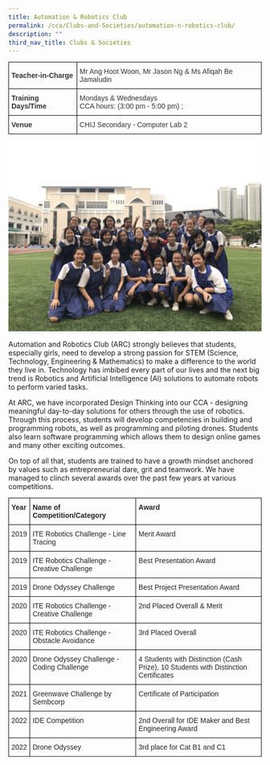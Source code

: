 ```yaml
---
title: Automation & Robotics Club
permalink: /cca/Clubs-and-Societies/automation-n-robotics-club/
description: ""
third_nav_title: Clubs & Societies
---
```

<style type="text/css">
.tg  {border-collapse:collapse;border-spacing:0;}
.tg td{border-color:black;border-style:solid;border-width:1px;font-family:Arial, sans-serif;font-size:14px;
  overflow:hidden;padding:10px 5px;word-break:normal;}
.tg th{border-color:black;border-style:solid;border-width:1px;font-family:Arial, sans-serif;font-size:14px;
  font-weight:normal;overflow:hidden;padding:10px 5px;word-break:normal;}
.tg .tg-ujx6{color:#333;text-align:left;vertical-align:top}
.tg .tg-pvk6{color:#333;text-align:left;vertical-align:middle}
.tg .tg-h0uh{color:#333;font-weight:bold;text-align:left;vertical-align:middle}
.tg .tg-osjb{color:#333;font-weight:bold;text-align:left;vertical-align:top}
</style>
<table class="tg">
<thead>
  <tr>
    <th class="tg-h0uh"><span style="color:inherit;background-color:transparent">Teacher-in-Charge</span></th>
    <th class="tg-ujx6"><span style="font-weight:normal">Mr Ang Hoot Woon, Mr Jason Ng &amp; Ms Afiqah Be Jamaludin</span></th>
  </tr>
</thead>
<tbody>
  <tr>
    <td class="tg-osjb">Training Days/Time<br></td>
    <td class="tg-pvk6"><span style="color:inherit;background-color:transparent">Mondays &amp; Wednesdays</span><br><span style="color:inherit;background-color:transparent">CCA hours: (3:00 pm - 5:00 pm) ; </span><br></td>
  </tr>
  <tr>
    <td class="tg-osjb">Venue</td>
    <td class="tg-pvk6"><span style="color:inherit;background-color:transparent">CHIJ Secondary - Computer Lab 2</span></td>
  </tr>
</tbody>
</table>

![](/images/ARC%203.jpg)

Automation and Robotics Club (ARC) strongly believes that students, especially girls, need to develop a strong passion for STEM (Science, Technology, Engineering & Mathematics) to make a difference to the world they live in. Technology has imbibed every part of our lives and the next big trend is Robotics and Artificial Intelligence (AI) solutions to automate robots to perform varied tasks. 

  

At ARC, we have incorporated Design Thinking into our CCA - designing meaningful day-to-day solutions for others through the use of robotics. Through this process, students will develop competencies in building and programming robots, as well as programming and piloting drones. Students also learn software programming which allows them to design online games and many other exciting outcomes. 

  

On top of all that, students are trained to have a growth mindset anchored by values such as entrepreneurial dare, grit and teamwork. We have managed to clinch several awards over the past few years at various competitions.

<style type="text/css">
.tg  {border-collapse:collapse;border-spacing:0;}
.tg td{border-color:black;border-style:solid;border-width:1px;font-family:Arial, sans-serif;font-size:14px;
  overflow:hidden;padding:10px 5px;word-break:normal;}
.tg th{border-color:black;border-style:solid;border-width:1px;font-family:Arial, sans-serif;font-size:14px;
  font-weight:normal;overflow:hidden;padding:10px 5px;word-break:normal;}
.tg .tg-v41i{color:#222;font-weight:bold;text-align:left;vertical-align:top}
.tg .tg-brl1{color:#222;text-align:left;vertical-align:top}
</style>
<table class="tg">
<thead>
  <tr>
    <th class="tg-v41i">Year</th>
    <th class="tg-v41i">Name of Competition/Category</th>
    <th class="tg-v41i">Award</th>
  </tr>
</thead>
<tbody>
  <tr>
    <td class="tg-brl1">2019</td>
    <td class="tg-brl1">ITE Robotics Challenge - Line Tracing</td>
    <td class="tg-brl1">Merit Award</td>
  </tr>
  <tr>
    <td class="tg-brl1">2019</td>
    <td class="tg-brl1">ITE Robotics Challenge - Creative Challenge</td>
    <td class="tg-brl1">Best Presentation Award</td>
  </tr>
  <tr>
    <td class="tg-brl1">2019</td>
    <td class="tg-brl1">Drone Odyssey Challenge</td>
    <td class="tg-brl1">Best Project Presentation Award</td>
  </tr>
  <tr>
    <td class="tg-brl1">2020</td>
    <td class="tg-brl1">ITE Robotics Challenge - Creative Challenge</td>
    <td class="tg-brl1">2nd Placed Overall &amp; Merit</td>
  </tr>
  <tr>
    <td class="tg-brl1">2020</td>
    <td class="tg-brl1">ITE Robotics Challenge - Obstacle Avoidance</td>
    <td class="tg-brl1">3rd Placed Overall</td>
  </tr>
  <tr>
    <td class="tg-brl1">2020</td>
    <td class="tg-brl1">Drone Odyssey Challenge - Coding Challenge</td>
    <td class="tg-brl1">4 Students with Distinction (Cash Prize), 10 Students with Distinction Certificates</td>
  </tr>
  <tr>
    <td class="tg-brl1">2021</td>
    <td class="tg-brl1">Greenwave Challenge by Sembcorp </td>
    <td class="tg-brl1">Certificate of Participation</td>
		 </tr>
  <tr>
    <td class="tg-brl1">2022</td>
    <td class="tg-brl1">IDE Competition </td>
    <td class="tg-brl1">2nd Overall for IDE Maker and Best Engineering Award</td>
  </tr>
  <tr>
    <td class="tg-brl1">2022</td>
    <td class="tg-brl1">Drone Odyssey</td>
    <td class="tg-brl1">3rd place for Cat B1 and C1</td>
  </tr>
  <tr>
</tbody>
</table>